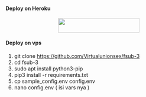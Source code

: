 

#### Deploy on Heroku

<p align="center"><a href="https://heroku.com/deploy?template=https://github.com/virtualunionsex/"> <img src="https://img.shields.io/badge/Deploy%20To%20Heroku-blue?style=for-the-badge&logo=heroku" width="220" height="38.45"/></a></p>


#### Deploy on vps 
1. git clone https://github.com/Virtualunionsex/fsub-3
2. cd fsub-3
3. sudo apt install python3-pip
4. pip3 install -r requirements.txt
5. cp sample_config.env config.env
6. nano config.env ( isi vars nya )
